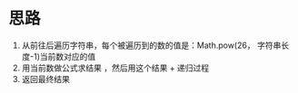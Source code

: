 # 思路

1. 从前往后遍历字符串，每个被遍历到的数的值是：Math.pow(26， 字符串长度-1)当前数对应的值
2. 用当前数做公式求结果 ，然后用这个结果 + 递归过程
3. 返回最终结果

